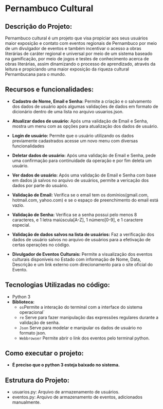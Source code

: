# Pernambuco Cultural    

## Descrição do Projeto:
Pernambuco cultural é um projeto que visa propiciar aos seus usuários maior exposição e contato com eventos regionais de Pernambuco por meio de um divulgador de eventos e também incentivar o acesso a obras literárias de caráter regional e universal por meio de um sistema baseado na gamificação, por meio de jogos e testes de conhecimento acerca de obras literárias, assim dinamizando o processo de aprendizado, através da leitura e propiciando uma maior exposição da riqueza cultural Pernambucana para o mundo.

## Recursos e funcionalidades:

- **Cadastro de Nome, Email e Senha:** Permite a criação e o salvamento dos dados de usuário após algumas validações de dados em formato de dicionário dentro de uma lista no arquivo usuarios.json.
- **Atualizar dados de usuário:** Após uma validação de Email e Senha, mostra um menu com as opções para atualização dos dados de usuário.
- **Login de usuário:** Permite que o usuário utilizando os dados previamente cadastrados acesse um novo menu com diversas funcionalidades
- **Deletar dados de usuário:** Após uma validação de Email e Senha, pede uma confirmação para continuidade da operação e por fim deleta um usuário.
- **Ver dados de usuário:** Após uma validação de Email e Senha com base em dados já salvos no arquivo de usuários, permite a vericação dos dados por parte do usuário.

- **Validação de Email:** Verifica se o email tem os domínios(gmail.com, hotmail.com, yahoo.com) e se o espaço de preenchimento do email está vazio.
- **Validação de Senha:** Verifica se a senha possui pelo menos 8 caracteres, e 1 letra maiúscula[A-Z], 1 número[0-9], e 1 caractere especial.
- **Validação de dados salvos na lista de usuários:** Faz a verificação dos dados de usuário salvos no arquivo de usuários para a efetivação de certas operações no código.
- **Divulgador de Eventos Culturais:** Permite a visualização dos eventos culturais disponíveis no Estado com informação de Nome, Data, Descrição e um link externo com direcionamento para o site oficial do Evento.
  
## Tecnologias Utilizadas no código:
- Python 3
- **Biblioteca:**
  - `os`Permite a interação do terminal com a interface do sistema operacional`
  - `re` Serve para fazer manipulação das expressões regulares durante a validação de senha.
  - `Json` Serve para modelar e manipular os dados de usuário no formato json.
  - `Webbrowser` Permite abrir o link dos eventos pelo terminal python.
## Como executar o projeto:
- **É preciso que o python 3 esteja baixado no sistema.**
  
## Estrutura do Projeto:
- usuarios.py: Arquivo de armazenamento de usuários.
- eventos.py: Arquivo de armazenamento de eventos, adicionados manualmente.
